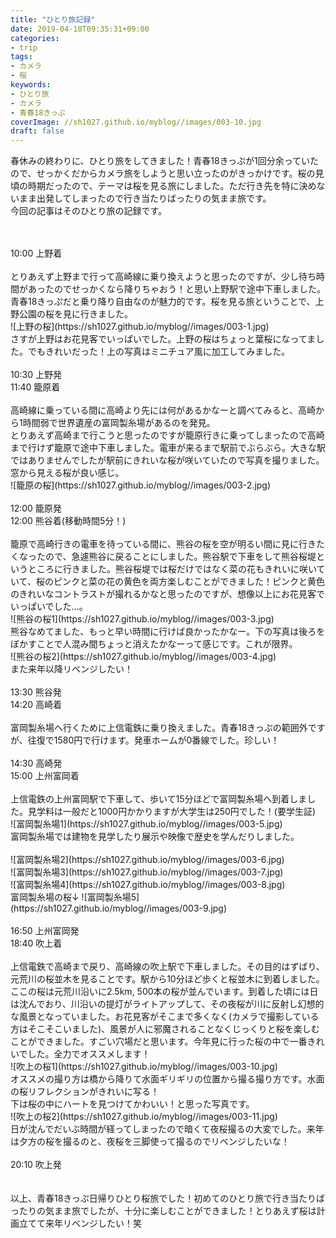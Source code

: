 ```yaml
---
title: "ひとり旅記録"
date: 2019-04-10T09:35:31+09:00
categories:
- trip
tags:
- カメラ
- 桜
keywords:
- ひとり旅
- カメラ
- 青春18きっぷ
coverImage: //sh1027.github.io/myblog//images/003-10.jpg
draft: false
---
```

春休みの終わりに、ひとり旅をしてきました！青春18きっぷが1回分余っていたので、せっかくだからカメラ旅をしようと思い立ったのがきっかけです。桜の見頃の時期だったので、テーマは桜を見る旅にしました。ただ行き先を特に決めないまま出発してしまったので行き当たりばったりの気まま旅です。<br>
今回の記事はそのひとり旅の記録です。
<!--more--><br>
<br>
10:00 上野着<br>
<br>
とりあえず上野まで行って高崎線に乗り換えようと思ったのですが、少し待ち時間があったのでせっかくなら降りちゃおう！と思い上野駅で途中下車しました。青春18きっぷだと乗り降り自由なのが魅力的です。桜を見る旅ということで、上野公園の桜を見に行きました。<br>
![上野の桜](https://sh1027.github.io/myblog//images/003-1.jpg)<br>
さすが上野はお花見客でいっぱいでした。上野の桜はちょっと葉桜になってました。でもきれいだった！上の写真はミニチュア風に加工してみました。<br>
<br>
10:30 上野発<br>
11:40 籠原着<br>
<br>
高崎線に乗っている間に高崎より先には何があるかなーと調べてみると、高崎から1時間弱で世界遺産の富岡製糸場があるのを発見。<br>とりあえず高崎まで行こうと思ったのですが籠原行きに乗ってしまったので高崎まで行けず籠原で途中下車しました。電車が来るまで駅前でぶらぶら。大きな駅ではありませんでしたが駅前にきれいな桜が咲いていたので写真を撮りました。窓から見える桜が良い感じ。<br>
![籠原の桜](https://sh1027.github.io/myblog//images/003-2.jpg)<br>
<br>
12:00 籠原発<br>
12:00 熊谷着(移動時間5分！)<br>
<br>
籠原で高崎行きの電車を待っている間に、熊谷の桜を空が明るい間に見に行きたくなったので、急遽熊谷に戻ることにしました。熊谷駅で下車をして熊谷桜堤というところに行きました。熊谷桜堤では桜だけではなく菜の花もきれいに咲いていて、桜のピンクと菜の花の黄色を両方楽しむことができました！ピンクと黄色のきれいなコントラストが撮れるかなと思ったのですが、想像以上にお花見客でいっぱいでした...。<br>
![熊谷の桜1](https://sh1027.github.io/myblog//images/003-3.jpg)<br>
熊谷なめてました、もっと早い時間に行けば良かったかなー。下の写真は後ろをぼかすことで人混み間ちょっと消えたかなーって感じです。これが限界。<br>
![熊谷の桜2](https://sh1027.github.io/myblog//images/003-4.jpg)<br>
また来年以降リベンジしたい！<br>
<br>
13:30 熊谷発<br>
14:20 高崎着<br>
<br>
富岡製糸場へ行くために上信電鉄に乗り換えました。青春18きっぷの範囲外ですが、往復で1580円で行けます。発車ホームが0番線でした。珍しい！<br>
<br>
14:30 高崎発<br>
15:00 上州富岡着<br>
<br>
上信電鉄の上州富岡駅で下車して、歩いて15分ほどで富岡製糸場へ到着しました。見学料は一般だと1000円かかりますが大学生は250円でした！(要学生証)<br>
![富岡製糸場1](https://sh1027.github.io/myblog//images/003-5.jpg)<br>
富岡製糸場では建物を見学したり展示や映像で歴史を学んだりしました。<br>
<br>
![富岡製糸場2](https://sh1027.github.io/myblog//images/003-6.jpg)<br>
![富岡製糸場3](https://sh1027.github.io/myblog//images/003-7.jpg)<br>
![富岡製糸場4](https://sh1027.github.io/myblog//images/003-8.jpg)<br>
富岡製糸場の桜↓
![富岡製糸場5](https://sh1027.github.io/myblog//images/003-9.jpg)<br>
<br>
16:50 上州富岡発<br>
18:40 吹上着<br>
<br>
上信電鉄で高崎まで戻り、高崎線の吹上駅で下車しました。その目的はずばり、元荒川の桜並木を見ることです。駅から10分ほど歩くと桜並木に到着しました。ここの桜は元荒川沿いに2.5km, 500本の桜が並んでいます。到着した頃には日は沈んでおり、川沿いの提灯がライトアップして、その夜桜が川に反射し幻想的な風景となっていました。お花見客がそこまで多くなく(カメラで撮影している方はそこそこいました)、風景が人に邪魔されることなくじっくりと桜を楽しむことができました。すごい穴場だと思います。今年見に行った桜の中で一番きれいでした。全力でオススメします！<br>
![吹上の桜1](https://sh1027.github.io/myblog//images/003-10.jpg)<br>
オススメの撮り方は橋から降りて水面ギリギリの位置から撮る撮り方です。水面の桜リフレクションがきれいに写る！<br>
下は桜の中にハートを見つけてかわいい！と思った写真です。<br>
![吹上の桜2](https://sh1027.github.io/myblog//images/003-11.jpg)<br>
日が沈んでだいぶ時間が経ってしまったので暗くて夜桜撮るの大変でした。来年は夕方の桜を撮るのと、夜桜を三脚使って撮るのでリベンジしたいな！<br>
<br>
20:10 吹上発<br>
<br>
<br>
以上、青春18きっぷ日帰りひとり桜旅でした！初めてのひとり旅で行き当たりばったりの気まま旅でしたが、十分に楽しむことができました！とりあえず桜は計画立てて来年リベンジしたい！笑
